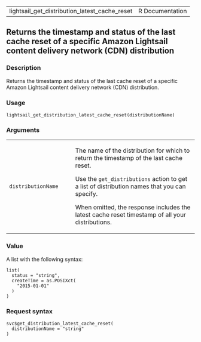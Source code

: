 <table style="width: 100%;">
<tbody>
<tr class="odd">
<td>lightsail_get_distribution_latest_cache_reset</td>
<td style="text-align: right;">R Documentation</td>
</tr>
</tbody>
</table>

## Returns the timestamp and status of the last cache reset of a specific Amazon Lightsail content delivery network (CDN) distribution

### Description

Returns the timestamp and status of the last cache reset of a specific
Amazon Lightsail content delivery network (CDN) distribution.

### Usage

    lightsail_get_distribution_latest_cache_reset(distributionName)

### Arguments

<table>
<colgroup>
<col style="width: 35%" />
<col style="width: 65%" />
</colgroup>
<tbody>
<tr class="odd">
<td><code
id="lightsail_get_distribution_latest_cache_reset_:_distributionName">distributionName</code></td>
<td><p>The name of the distribution for which to return the timestamp of
the last cache reset.</p>
<p>Use the <code>get_distributions</code> action to get a list of
distribution names that you can specify.</p>
<p>When omitted, the response includes the latest cache reset timestamp
of all your distributions.</p></td>
</tr>
</tbody>
</table>

### Value

A list with the following syntax:

    list(
      status = "string",
      createTime = as.POSIXct(
        "2015-01-01"
      )
    )

### Request syntax

    svc$get_distribution_latest_cache_reset(
      distributionName = "string"
    )
